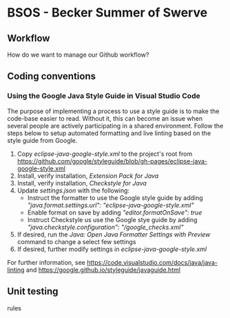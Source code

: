 # BSOS  - Becker Summer of Swerve

## Workflow
How do we want to manage our Github workflow? 


## Coding conventions

### Using the Google Java Style Guide in Visual Studio Code

The purpose of implementing a process to use a style guide is to make the code-base easier to read. Without it, this can become an issue when several people are actively participating in a shared environment. Follow the steps below to setup automated formatting and live linting based on the style guide from Google.

1. Copy *eclipse-java-google-style.xml* to the project's root from https://github.com/google/styleguide/blob/gh-pages/eclipse-java-google-style.xml
2. Install, verify installation, *Extension Pack for Java*
3. Install, verify installation, *Checkstyle for Java*
4. Update *settings.json* with the following:
    - Instruct the formatter to use the Google style guide by adding *"java.format.settings.url": "eclipse-java-google-style.xml"*
    - Enable format on save by adding *"editor.formatOnSave": true*
    - Instruct Checkstyle us use the Google stye guide by adding *"java.checkstyle.configuration": "/google_checks.xml"* 
5. If desired, run the *Java: Open Java Formatter Settings with Preview* command to change a select few settings
6. If desired, further modify settings in *eclipse-java-google-style.xml*

For further information, see https://code.visualstudio.com/docs/java/java-linting and https://google.github.io/styleguide/javaguide.html


## Unit testing
rules
